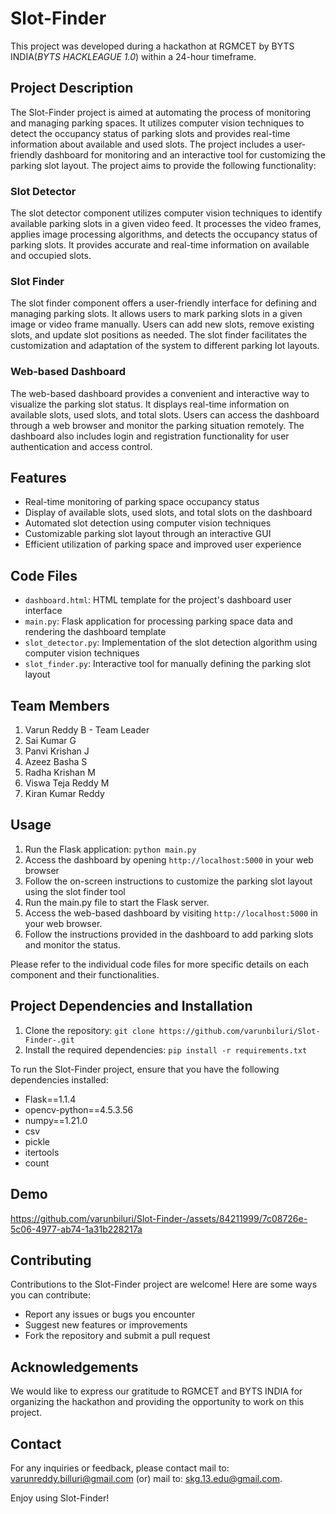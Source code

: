 # Slot-Finder

This project was developed during a hackathon at RGMCET by BYTS INDIA(*BYTS HACKLEAGUE 1.0*) within a 24-hour timeframe.

## Project Description

The Slot-Finder project is aimed at automating the process of monitoring and managing parking spaces. It utilizes computer vision techniques to detect the occupancy status of parking slots and provides real-time information about available and used slots. The project includes a user-friendly dashboard for monitoring and an interactive tool for customizing the parking slot layout. The project aims to provide the following functionality:

### Slot Detector
The slot detector component utilizes computer vision techniques to identify available parking slots in a given video feed. It processes the video frames, applies image processing algorithms, and detects the occupancy status of parking slots. It provides accurate and real-time information on available and occupied slots.

### Slot Finder
The slot finder component offers a user-friendly interface for defining and managing parking slots. It allows users to mark parking slots in a given image or video frame manually. Users can add new slots, remove existing slots, and update slot positions as needed. The slot finder facilitates the customization and adaptation of the system to different parking lot layouts.

### Web-based Dashboard
The web-based dashboard provides a convenient and interactive way to visualize the parking slot status. It displays real-time information on available slots, used slots, and total slots. Users can access the dashboard through a web browser and monitor the parking situation remotely. The dashboard also includes login and registration functionality for user authentication and access control.

## Features

- Real-time monitoring of parking space occupancy status
- Display of available slots, used slots, and total slots on the dashboard
- Automated slot detection using computer vision techniques
- Customizable parking slot layout through an interactive GUI
- Efficient utilization of parking space and improved user experience

## Code Files

- `dashboard.html`: HTML template for the project's dashboard user interface
- `main.py`: Flask application for processing parking space data and rendering the dashboard template
- `slot_detector.py`: Implementation of the slot detection algorithm using computer vision techniques
- `slot_finder.py`: Interactive tool for manually defining the parking slot layout

## Team Members

1. Varun Reddy B - Team Leader
2. Sai Kumar G
3. Panvi Krishan J
4. Azeez Basha S
5. Radha Krishan M
6. Viswa Teja Reddy M
7. Kiran Kumar Reddy

## Usage

1. Run the Flask application: `python main.py`
2. Access the dashboard by opening `http://localhost:5000` in your web browser
3. Follow the on-screen instructions to customize the parking slot layout using the slot finder tool
4. Run the main.py file to start the Flask server.
5. Access the web-based dashboard by visiting `http://localhost:5000` in your web browser.
6. Follow the instructions provided in the dashboard to add parking slots and monitor the status.

Please refer to the individual code files for more specific details on each component and their functionalities.


## Project Dependencies  and Installation

1. Clone the repository: `git clone https://github.com/varunbiluri/Slot-Finder-.git`
2. Install the required dependencies: `pip install -r requirements.txt`


To run the Slot-Finder project, ensure that you have the following dependencies installed:

- Flask==1.1.4
- opencv-python==4.5.3.56
- numpy==1.21.0
- csv
- pickle
- itertools
- count

## Demo

https://github.com/varunbiluri/Slot-Finder-/assets/84211999/7c08726e-5c06-4977-ab74-1a31b228217a

## Contributing

  Contributions to the Slot-Finder project are welcome! Here are some ways you can contribute:

- Report any issues or bugs you encounter
- Suggest new features or improvements
- Fork the repository and submit a pull request


## Acknowledgements

We would like to express our gratitude to RGMCET and BYTS INDIA for organizing the hackathon and providing the opportunity to work on this project.

## Contact

For any inquiries or feedback, please contact
  mail to: varunreddy.billuri@gmail.com  (or) 
  mail to: skg.13.edu@gmail.com.

Enjoy using Slot-Finder!
